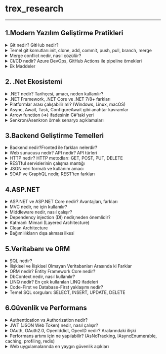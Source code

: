  # trex_research
***


## 1.Modern Yazılım Geliştirme Pratikleri
 
 <details> 
<summary>Git nedir? GitHub nedir?</summary>
  GİT:
   <ul>
      <li>Bir versiyon kontrol sistemidir.</li>
      <li>Projenin son haline ulaşmamızı ve projeyi güncel tutmayı sağlar.</li>
      <li>Yazılım geliştirme uygulamasıdır. </li>
     <li>Burada geliştiriciler etkileşim kurar,iletişime geçer ve iş birliği yaparlar.</li>
     <li>Geliştiriciler projeler üzerinde yeni kodlar yazarak yeni şeyler geliştirirler ve bu projeler üzeerinde ki değişiklikleri görebilirler.</li>
     <li>Yerel bir depoda çalışabileceği gibi çevrimiçi veya çevrimdışı uzak depolarda da çalışabilir.</li>
    <li>Geliştirme ekipleri beraber bir proje üzerinde mevcut olan sürümleri engellemeden bir yeni sürüm daha geliştirerek sürümleri yükseltmede geliştirmede yardımcı olur.</li>
</ul>
GitHub:
       <ul>
<li>Bulut tabanlı bir sistem.</li>
<li>Projelerin saklandığı yani depo edildiği bir sunucudur.</li>
</ul>

</details>


<details>
<summary>Temel git komutları:init, clone, add, commit, push, pull, branch, merge</summary>
Git komutu nedir?
<ul>
<li>Dosya kümesi içinde gerçekleştirilen değişiklikleri izlemeyi kolaylaştırır.</li>
<li>Sürüm kontrol sistemine ait araçlar çalıştırılabilir.Dosyaları listeleyebilir ve veriler üzerinde değişiklikler yapılabilir.</li>
</ul>

Git komutları nelerdir?
<ul>
<li>git init:Yeni bir depo açmak için ve hazırlanacak projelerde start vermek için kullanılır.Lokal dosyalarını buraya kaydedebilmeye olanak tanır.</li>
-ÖRNEK KULLANIM-> git init[depo adı]
  
<li>git clone:Uzak bir sunucuda ki projeyi bilgisayara indirebilir, bilgisayarda veya lokal server alanında ki güvenli bir konuma taşıyabilirsin.</li>
  -ÖRNEK KULLANIM-> git clone[url]
                    git clone[url]-b[depo adı]
                    
<li>git add:Bir projeyi ya da proje içinde ki bir dosyayı depo alanına eklemeni sağlar.</li>
  -ÖRNEK KULLANIM-> git add [dosya adı] (Belirtilen dosyayı depoya ekler.)
                    git add *  (Birden fazla ekleme yapar.)
                    
<li>git commit:Bir dosyayı sürüm geçmişine kalıcı olarak kaydeder.Git add komutu ile eklendiğinde diğer dosyalarıda kaydeder.Bu komutla yapılan değişiklikler local repository de görülür.</li>
  -ÖRNEK KULLANIM-> git commit -a
                    git commit -m “[kayıt mesajını yazın]”
                    
<li>git push:Bilgisayarda ve local sunucuda bulunan commitleri uzak depo alanlarına aktarmada kullanılır.</li>
  -ÖRNEK KULLANIM-> git push [değişken adı] master (Belli işlem demetlerini uzak sunucuya gönderir.)
                    git push [variable name] [branch] (Bu komut belirtilen değişkeni uzak depoya gönderir.)
                    git push –all [değişken adı] (Bu komut tüm işlem demetlerini uzak depoya gönderir.)
                    git push [değişken adı] :[branch name]  (Bu komut, uzak depoda özel olarak belirtilen işlem demetini siler.)
                    
<li>git pull:Uzak sunucuda ki değişiklik veya herhangi bir projeyi yerelleştirmek için kullanılır.</li>
  -ÖRNEK KULLANIM-> git pull[Depo Bağlantı Linti]
  
<li>git branch:Geçerli depolarda ki yerel dalları,sınıfları ve bölümleri listelemek için kullanılır.</li>
  -ÖRNEK KULLANIM-> git branch (Tüm bölümleri veya sınıfları listeler.)
                    git branch [bölüm adı] (Yeni bir sınıf veya bölüm ekler.)
                    git branch-b[bölüm adı] (Belirtilen bölüm veya sınıfı siler.)
                    
<li>git merge:Belirtilen uzantıyı veya dalı başka bir uzantı ile birleştirir.</li>
  -ÖRNEK KULLANIM-> git merge [branch adı]
</ul>
</details>


<details>
<summary>Merge conflict nedir, nasıl çözülür?</summary>
<dl>
  <dt>Merge confit neden oluşur?</dt>
      <dd>Bir dosyanın belli bir kısmı iki kişi tarafından değiştirilmeye çalışır ise uygulama hangisini uygulayacağını bilemez ve bu sorun ortaya çıkar.</dd>
     <dt>Nasıl çözülür?</dt>
     <dd>Çakışmalı hatalı dosyayı açıp <<<<<<<, =======, >>>>>>> işaretlerinden uygulama için mantıklı olanı seçeriz gerekirse birleştirebilirizde.En son olarak değişikliği git add ile sahneleyip git commit ile birleştirme tamamlanır.</dd>
       </dl>
     </details>

       
<details>
<summary>CI/CD nedir? Azure DevOps, GitHub Actions ile pipeline örnekleri</summary>
<dl>
    <dt>CI(Continuous Integration):Sürekli entegrasyon</dt>
     <dd>Tüm kod değişikliklerinin paylaşıldığı kaynak deposu.Her değişikliliği kaydettiğimizde veya birleştirdiğimizde otomatik olarak test etmek ve bir derleme başlatma uygulamasıdır.CI sayesinde hatalar,güvenlik sorunları daha kolay tespit edilip geliştirme sürecini çok daha erken bir aşamada düzeltilebilir.</dd><br>
     <dt>CD(Continuous Delivery):Sürekli teslimat</dt>
      <dd>Altyapı sağlama uygulama yayınlama sürecini geliştirmek için CI ile birlikte çalışan bir yazılım geliştirme uygulamasıdır.</dd>
      <br>Sürekli entegrasyon ve sürekli teslimatın birleşimidir.Yeni düzenlenmiş bir kodu committen üretime geçirmek için ihtiyaç duyulan manuel insan müdehalesinin çoğunu veya tamamını otomatikleştirir.CI veya CD den yana aynı zamanda altyapıyıda sağlamayı kapsar.Geliştirme ekipleri kodda değişiklik yapabilir ve  bunlar daha sonra otomatik olarak test edilip dağıtım için gönderilirler.<br>
      <dt>GitHub Actions ile Pipeline örnekleri:</dt>
      <dd>GitHub Actions GitHub üzerinden yapılan projeleri barındıran CI/CD iş akışları kurmaya yarayan bir sistem</dd>
      <dt>Azure DevOps ile Piepline örnekleri:</dt>
      <dd>Microsoft bulut tabanlı YMAL veya görsel olarak oluşturulabilen güçlü bir CI/CD aracıdır.</dd>     

</dl>
  </details>

  <details>
<summary>Ek Maddeler</summary>
<ul>
<li>İhtiyaç Analizi ve Planlama:</li>
Bir yazılım projesinin başlangıcında müşterinin ihtiyaçları ve projenin hedefleri detaylı bir şekilde analiz edilir.
<li>Tasarım:</li>
Tasarım aşamasında projenin mimarisi oluşturacak genel yapı tasarlanır.
<li>Geliştirme:</li>
Gerçek kod yazma aşamasıdır.
<li>Test Etme:</li>
Yazılımın istikrarlı ve hatalardan arındırılmış olması gerekmektedir.
<li>Dağıtım ve Yayınlama:</li>
Test aşamasından başarıyla geçtikten sonra, müşteriye sunulmak üzere son kez hazırlanır.
<li>Bakım ve Güncelleme:</li>
Kullanıcıların geri bildirimine göre yazılımın performansı takip edilip tekrar ele alınır.

</ul>
</details>


## 2.  .Net Ekosistemi
  <details>
  <summary>.NET nedir? Tarihçesi, amacı, neden kullanılır?</summary>
  <dl>
<dt>.NET nedir?</dt>
<dd>Herhangi bir işletim sisteminde yerek olarak çalışabilen masaüstü, web ve mobil uygulamalar oluşturmaya yönelik açık kaynaklı bir platformdur. .Net Core Microsoft tarafından sağlanan bir platformdur.90'lar sonlarında büyük bir değişim geçirmiştir.Bu projenin büyük bir değişim geçirmesini sağlayan ve tercih edilebilir kılan; C#, C++ dahil olmak üzere herhangi bir dilde uygulama yazma imknaı vermesidir.</dd>

<dt>.NET tarihçesi</dt>
<ul>
1.Dönem:.NET Framework
<li>2002->Microsoft, sadece Windows  üzerinde çalışan .NET Frameworkü 1.0 ı duyurdu. </li><br>
<li>2003->.NET Framework 1.1 çıktı ve ASP.NET Web performansı geliştirildi.</li><br>
<li>2005->.NET Framework 2.0 yayınlandı ASP.NET 2.0, Generics ve Windows form özellikleri geldi.</li><br>
<li>2006->.NET Framework yayınlandı.WPF(masaüstü için), WPCF(iletişim), WF(iş akışı)CardSpace eklendi. </li><br>
<li>2007-2008->.Net FRamework 3.5 çıktı.LINQ ve Entity Framework hayatımıza girdi.</li><br>
<li>2010->.NET Framework 4.0 yayınlandı. Prarlel Programming(çok çekşrdekli işlem desteği) ve yeni CLR yayınlandı.</li><br>
<li>2012->.NET Framework4.5 çıktı. </li><br>
<li>2013-2014->.NET Framework hala güçlüydü ama linux ve macOS destekleri yoktu ve kapalı kaynak kodu olduğundan çok büyük bir eksiydi ve bu dönemde açık kaynak kodlu program ihtiyacı son derece arttı.</li><br>

2.Dönem:.Net Core
<li>2014->Microsoft .NET Core'u duyurdu.</li>
<li>2016->.NET Core 1.0 yayınlandı ve ilk sürüm Entity Framework Core, ASP.NET de yayınlandı.</li><br>
<li>2017->.NET Core 2.0 çıktı.API sayısı genişledi, NET Framework ile uyumları arttı.</li><br>
<li>2018->.NET Core 2.1(LTS)duyuruldu performans ve stabilitesi ön plana çıktı.</li><br>
<li>2019->.NET Core 3.0 ve hemen ardından 3.1(LTS) yayınlandı.WPF ve Windows performans desteği eklendi,Blazor(C+ WebAssembly)tanıtıldı.</li><br>
<li>2020->Microsoft "Core" adını bıraktı NET 5 adını aldı. NET Framework, NET Core, Xamarin birleşerek tek  bir NERT platformu oldular. </li><br>

3.Dönem:Modern.NET7/8+:
<li>2021->.NET 6(LTS)en çok kullanılan sürümlerden biri oldu.</li><br>
<li>2022->.NET 7 performans ve bulut odaklı.</li><br>
<li>2023->.NET 8(LTS)MAUI ile mobil ve masaüstü birleşti yapay zeka entegrasyonu başladı.</li><br>
<li>2024->.NET 9 en güncel sürüm ve özellikle bulut tabanlı, modern uygulama odaklı.</li><br>

<dt>Amacı</dt>
<dd>NET Framework'ün yalnızca Windowsa bağlı olması ve kapalı kaynak kodlu yapsından dolayı geliştiricileri kısıtlamasından dolayı ortaya çıkan bir platformdur.O dönemlerde linux macOS gibi platformlara olan ihtiyaç artmıştı.Kısacası .NET Core'un amacı geliştiricilere daha özgür, geniş ve kendilerini yenileyebilecekleri bir alan bir platform sunmaktı.Window,Linux,macOS üzerinde çalışılması ile çapraz platform desteği öne çıktı</dd>

<dt>Neden kullanılır</dt>
<dd>Platform bağımsızlığı,açık kaynak ve topluluk desteği,yüksek performs, modüler yapı,modern uygulama geliştirme,uzun dönem destek(LTS)sürümleri
 sağladığından kullanılmasını en çok ön plana çıkaran ögeler de bunlardır.</dd>
</ul>
</details>
  
   <details>
<summary>.NET Framework, .NET Core ve .NET 7/8+ farkları</summary>
    
<table border="1">
    <body>
        <tr>
            <td>Özellik</td>
            <td>.NET Framework</td>
            <td>.NET Core</td>
            <td>.Net 7/8+</td>
    </td>
        </tr>
     
  <tr>
            <td>Çıkış Yılı</td>
            <td>2002</td>
            <td>2016</td>
            <td>2020</td>
        </tr>
         <tr>
            <td>Platform Desteği</td>
            <td>Windows</td>
            <td>Windows Linux macOS </td>
            <td>Windows Linux macOS</td>
        </tr>
         <tr>
            <td>Kaynak Kodu</td>
            <td>Kapalı</td>
            <td>Açık</td>
            <td>Açık</td>
        </tr>
         <tr>
            <td>Geliştirme Durumu</td>
            <td>Sadece bakım</td>
            <td>NET+5 ile birleşti</td>
            <td>Aktif</td>
        </tr>
         <tr>
            <td>Performans</td>
            <td>Düşük</td>
            <td>Orta</td>
            <td>En Yüksek</td>
        </tr>
         <tr>
            <td>Modern Teknoloji</td>
            <td>Yok</td>
            <td>Kısmen</td>
            <td>MAUI Blazor ML.NET Cloud-native</td>
        </tr>
         <tr>
            <td>Güncelleme</td>
            <td>Yok</td>
            <td>Yok</td>
            <td>Var</td>
        </tr>
         <tr>
            <td>Kullanım Alanları</td>
            <td>Eski Windows uygulamaları </td>
            <td>Çoklu platform uygulamaları web,API,Mikroservis</td>
            <td>Modern çoklu platform uygulamaları Bulut,web API ve dahası</td>
        </tr>
         <tr>
            <td>Desteklediği Araçlar</td>
            <td>Visual Studio</td>
            <td>Visual Studio VS Code ClI</td>
            <td>Visual Studio VS Code CLI </td>
        </tr>
        </body>
        </table>
             </details>

<details>
<summary>Platformlar arası çalışabilir mi? (Windows, Linux, macOS)</summary>
 <dl>
<dd>.NET Core ve NET7/8+ sürümleri hepsinin üzerinde sorunsuz çalışabilir.Uygulamalrın farklı iletişim sistemlerinde aynı şekilde derlenip çalışabilmesini sağlar.Tek bir kod tabanı üstünde konsol,web,masaüstü uygulamalrı ve bulut tabanlı mikroservisleri farklı platformlarda kullanabilirler.</dd>
</dl>
 </details>

<details>
<summary>Async, Await, Task, ConfigureAwait gibi anahtar kavramlar</summary>
 <dl>
<dd><li>Async:Senkron olan yani çağırıldığı şekilde ve birbirlerini beklemeyen fonksiyonları, asenkron hale çevirmemize yarar.</li></dd>
<dd><li>Await:Asenkron bir işlemi beklemek için kullanılır </li></dd>
<dd><li>Task:Bir programın işletim sistemi tarafından çalıştırılırken aldığı isim ya da görev.</li> </dd>
<dd><li>ConfigureAwait:Devam görevini yürütmek için main thread'in kullanıp kullanılmayacağını ayarlar.</li></dd>
 </dl>
 </details>

<details>
<summary>Arrow function (=>) ifadesinin C#’taki yeri</summary>
<li>Tek satırda fonksiyon tanımlama: static int Multiply(int x, int y) => x * y;</li>
<li>Lambda ifadesi: Func<int, int> square = n => n * n;</li>
 </details>

<details>
<summary>Senkron/Asenkron örnek senaryo açıklamaları</summary>
 <dl>
<dt>Senkron</dt>
 <dd>Kuralcı bir yapı ve tek yönlü bir zihin disiplinli bir şekilde sırayla kontrol eder.</dd>
 <dt>Asenkron</dt>
 <dd>Uyarlanabilir, esnek ve çok işe sahip.Bir yapılacaktan başka bir yapılacağa geçer ve en son hepsini derler.Zahmetsiz, hızlı yüklenen bir akış kurar.</dd>
 </dl>
 </details>


 ## 3.Backend Geliştirme Temelleri
 <details>
 <summary>Backend nedir?Fronted ile farkları nelerdir?</summary>
  <dl>
<dt>Backend</dt>
<dd>Bir web sitesi ya da bir mobil uygulamanın arka planında çalışan, kullanıcıya görünmeyen kısımdır.Kullanıcıdan gelen talepleri alır, veritabanı veya sınıcı tarafındandaki işlemleri yapar ve sonucu fronted'e iletir.Kısacası backend sisteminin "motorudru" benzetmesi yapabiliriz.</dd>

<dt>Frontend</dt>
<dd>Web sitesi ya da bir mobil uygulamanın kullanıcının gördüğü ve etkilişimde bulunduğu kısımdır.Tasarım ve arayüzde burada bulunur.HTML, CSS ve JS frontedi oluşturan temek teknolojilerdir. </dd>   
<dt>Aralarında ki farklar nelerdir?</dt>
<dd>Biri arkaplanda çalışan ve kullanıcının görmediği,veritabanı ve sunucu tarafı işlemleri yöneten backend, frontedn ise kullanıcının etkileşimde bulunduğu, kullanıcıya görünen kısımdır.</dd>
  </dl>
 </details>

 <details>
<summary>Web sunucusu nedir? API nedir? API türleri</summary>
<dl>
<dt>Web server nedir?</dt>
 <dd>Genellikle donanım ve yazılımın birlikte çalışmasını ifade eder.Web sunucusu donanımı internete bağlıdır,web ile bağlı diğer cihazlar ile veri alışverişşi yapmasını sağlar.</dd>
 <dt>API:</dt>
 <dd>Bir uygulamanın verilere, sunucu yazılımına veya diğer programlara ulaşabilmek için kullandığı bağlantı arayüzüdür.Bir çok veri web üzerine veya akıllı telefonlar ile API'ler sayesinde kolayca alınabiliyor.Bu da iletşimi hızlandırıyor.</dd>
 
 <dt>API Türleri:</dt>
 <ol>
  
 <li>Kullanım Alanına Göre:</li>

 Web API:İnternet üzerinde HTTP/HTTPS ile çalışan API'ler.<br>
 Library API:Programlama kütüphanelerinin sunduğu API'ler.(örn:Python)<br>
 Operating System API:İletişim sisteminin sunduğu arayüzler.<br>
 Hardware API:Donanım ile yazılım arasındaki işetişimi sağlar.<br>
 
<li>Mimariye Göre:</li>

Rest API:HTTP protokolü ile çalışır.JSON veya XML formatında veri döner.<br>
SOAP API:Daha eski XML tabanlı, katı kurallara sahip.<br>
GraphQL API:Tek bir sorguyla sadecd ihtiyaç duyulan veriyi alma imkanı verir.<br>
gRPC API:Google'ın geliştirdiği, hızlı ve verimli iletişim için kullanılan bir sistemdir.<br>

  <li>Erişim Türüne Göre:</li>
  
  Public(açık)API:Herkesin erişimine açıktır.<br>
  Private(özel)API:Sadece kurum içi yazılımda kullanılır.<br>
  Partner API:Sadece belirli iş ortaklarında açılır.
 
 </ol>
</dl>
 </details>

<details>
<summary>HTTP nedir? HTTP metodları: GET, POST, PUT, DELETE</summary>
<dl>
 <dt>HTTP Nedir?</dt>
 <dd>Bu protokol, bir web tarayıcısı ile bir web sunucusu arasında ki iletişimi sağlar.İstemci(server) ve sunucu(server) arsında ki veri transferini yönetir.Tarayıcının web sitelerini görüntülemesini, dosyaları indirmesini sağlar.</dd>
</dl>

 <dt>HTTP Metotları:</dt>
<ul>
 <li>Get:Belirtilen URL'de ki veriyi almak için kullanılır</li>
 <strong>Örnek:Bir e-ticaret listesinde ürün listesini görmek.</strong><br>
  <br>
 <li>Post:Belşirtilen URL'ye yeni bir kaynak eklemek için kullanılır.Bu metot ile form gönderimi sonocunda veriyi sunucuya ekleyebiliriz.</li>
 <strong>Örnek:Bir siteye kayıt olurken "kaydol" dediğinde.</strong><br>
  <br>
 <li>Put:Belirtilen URL'de var olan bir veriyi güncellemek için kullanılır.Bu metot ile sunucuda var olan bir dosyayı güncelleyebiliriz.</li>
  <strong>Örnek:Profil bilgilerinde "Adını ve Soyadını değiştir" dediğinde.<br></strong>
   <br>
 <li>Delete:Belirtilen URL'de ki dosyayı veya veriyi silmek için kullanılır.</li>
  <strong>Örnek:Sosyal medyada kendi gönderini silmek.</strong><br>
 <br>
</ul>
</details>

<details>
<summary>RESTful servislerinin çalışma mantığı</summary>
<dd>Her şey bir kaynak olarak düşünülür.Kaynaklara URL'ler üzerinden ulaşılır, HTTP metodları ile işlem yapılır, JSON ile veri taşınır ve her istek bağımsızdır.</dd>

<br>
<ol>
 <li>Kaynak(resource)mantığına dayanır;</li>
<ul>
 <li>Rest'te her şey bir kaynak(resource) larak düşünülür.</li>
 <li>Kullanıcılar->Users</li>
 <li>Ürünler->Poducts</li>
 <li>Siparişler->Orders</li>
 <li>Kaynağa erişim için Url(edpoint)kullanılır.</li>
</ul>
<br>

<br>
<li>HTTP metodları ile işlem yapılır;</li>
<ul>
<li>Get->Kaynağı getirir.</li>
<li>Post->Yeni kaynak oluşturulur</li>
<li>Put->Var olan kaynağı günceller</li>
<li>Deleted->Kaynağı siler</li>
</ul>
<br>

<br>
<li>İşletimci(client)-Sunuc(server)bağlantısı;</li>
<ul>
<li>İstemci(web, mobil uygulaması) sadece isteği gönderir</li>
<li>Sunucu(backend) isteği işler ve cevabı gönderir</li>
<li>İkisi birbirinden bağımsız, yani bir android uygulaması ve web sitesi bir Rest servisine bağlanabilir </li>
</ul>
<br>

<br>
<li>Stateless(durumsuz)çalışır;</li>
<ul>
<li>Her istek(request)bağımsızdır</li>
<li>sunucu önceki isteklerini hatırlamaz</li>
<li>Gerekli bilgiler(örnek:kimlik doğrulama tokeni)her istekte tekrar gönderilir</li>
</ul>
<br>

<br>
<li>Veri genelde JSON formatında çalışır;</li>
<ul>
<li>Cevaplar anlaşılır bir formatta döner</li>
</ul>
<br>

<br>
<li>HTTP states kodları kullanılır;</li>
 <ul>
  <li>200->Başarılı</li>
  <li>201->Kaynak oluşturur</li>
  <li>400->Hatalı istek</li>
  <li>401->Yetkisiz</li>
  <li>404->Bulunamadı</li>
  <li>500->Sunucu hatası</li>
  <br>
 </ul>
</ol>
</details>

<details>
<summary>JSON veri formatı ve kullanım amacı</summary>

<dd>Heminsan tarafından okunabilir hem de makine tarafından işlenebilir bir şekilde depolamak ve değiştirmek için kullanılan metin tabanlı bir formattır.Metin tabanlı ve sade yapısı sayesinde verilerin anlaşılmasını kolaylaştırır,ayrıca çoğu programlama dili tarafından desteklendiği için farklı sistemler arasında uyumlu bir veri değişimini mümkün kılar</dd>

<dt>Kullanım amacı:</dt>
<dd>Veri değişimi, kolay okunabilir ve yazılabilir veri, programlama dilleri arasında uyumluluk,API ve weeb servislerinde stanart,veri yapılarının baait temsilini sağlar.</dd>
</details>

<details>
<summary>SOAP ve GraphQL nedir, REST’ten farkları</summary>

<dl>
<dt>SOAP</dt>
<dd>Bilgisayar ağlarında web hizmetlerinin uygulanmasında yapılandırılmış bilgi alışverişi için kullanılan bir protokoldür.</dd>

<dt>GraphQL</dt>
<dd>API'ler için bir sorgu dili ve mevcut verilerle bu sorguları yanıtlamak için bir çalışma ortamıdır.</dd>
</dl>

<h3>SOAP vs GraphQL vs REST Temel Karşılaştırması</h3>

<table border="1">
    <body>
        <tr>
            <td>Özellik</td>
            <td>SOAP</td>
            <td>REST</td>
            <td>GraphQL</td>
    </td>
        </tr>
     
  <tr>
            <td>Türü</td>
            <td>Protokol</td>
            <td>Mimari tarz</td>
            <td>Sorgu dili</td>
        </tr>
        <tr>
            <td>Veri Formatı</td>
            <td>XML</td>
            <td>JSON(en çok kullanılan),XML</td>
            <td>JSON</td>
        </tr>
        <tr>
            <td>Endpoint</td>
            <td>Çok Sayıda</td>
            <td>Birden fazla</td>
            <td>Tek bir tane</td>
        </tr>
        <tr>
           <td>Esneklik</td>
           <td>Düşük</td>
           <td>Orta</td>
           <td>Yüksek</td>
       </tr>
        <tr>
           <td>Performans</td>
           <td>Ağır</td>
           <td>Hafif ve hızlı</td>
           <td>Daha esnek ama backend için yorucu</td>
       </tr>
        <tr>
           <td>Kullanım Alanı</td>
           <td>Bankacılık,kurumsal</td>
           <td>Web servisleri,mobil API</td>
           <td>Modern web ve mobil uygulamalar</td>
        </table>
        </body>
       </tr>
</details>

## 4.ASP.NET

<details>
<summary>ASP.NET ve ASP.NET Core nedir? Avantajları, farkları</summary>
<dl>
 <dt>ASP.NET</dt>
 <dd>.NET çerçevesi üzerinde web uygulamaları oluşturmak için açık kaynak bir web çerçevesidir.Yine microsoft tarafından geliştirilmiş ve geliştiricilerin dinamik web uygulamaları, hizmetleri ve siteleri oluşturmasına olanak sağlamak amacı ile yayınlanmıştır.</dd>
<dt>ASP.NET Core</dt>
<dd>Microsoft tarafından geliştirilen açık kaynak kodlu bir yazılım geliştirme platformu. ASP.NET Core, tüm ASP.NET altyapısının yeniden tasarlanarak MVC ve Web API altyapıları ile birleştirilmesini sağlamıştır.</dd>
<dt>ASP.NET ve ASP.NET Core farkları</dt>
<dd>ASP.NET güçlü veri tabanlı entegrasyonu sağlar ve oturum yönetimi, kimlik doğrulama ve güvenlik gibi önemli konuları ele alırken ASP.NET Core daha genel amaçlı uygulamalrın geliştirilmesi için kullanılır.</dd>
<dt>Avantajları</dt>
 <dd>ASP.NET ,Core'a göre daha eski.Açık kaynak kodlu, platform bağımsız, modern yazılım mimarilerine uygun olan ASP.NET Core, ASP.NET ise sadece windows üzerinde çalışan stabil ve kurumsal projelerde kullanılmış bir framework.</dd>
</dl>
</details>

<details>
<summary>MVC nedir, ne için kullanılır?</summary>
 <dl>
<dt>MVC Nedir?</dt>
<dd>Model View Controller'in kısaltılmışıdır.Model,veritabanında verilerin çekilmesine yardımcı olur.View, görünüm katmanıdır.HTML, CSS, JS gibi
 kodların tutulduğu bölümdür.Controller,model ve view arasında kalan katmandır.Kısacası uygulama mantığını,veriyi ve kullanıcı arayüzünü birbirinden ayırarak geliştirmeyi kolaylaştıranbir mimari desenidir.Düzenli kod yazmak,bakımı kolaylaştırmak, tekrar kullanılabilirlik sağlamak ve test edilebilirliği artırmak için kullanılır.</dd>
  </dl>
</details>

<details>
<summary>Middleware nedir, nasıl çalışır?</summary>
<dl>
<dt>Nedir?</dt>
<dd>Web uygulamalrında istek(request) ve yanıt(respone) arasına giren küçük yazılım bileşenidir. İsteği işler, gerekirse sonraki middlaware'e gönderir veya direkt yanıt döner.</dd>
<dt>Nasıl Çalışır</dt>
<dd>Kullanıcıdan gelen istek ilk middleware gelir.Middleware isteği işler sonra middleware aktarır ya da direkt yanıt döner.Son middleware yanıtı üretir,yanıtı testten geçirerek kullanıcıya ulaşır. </dd>
</dl>
</details>

<details>
<summary>Dependency injection (DI) nedir,neden önemlidir?</summary>
<dl>
 <dt>Nedir</dt>
 <dd>Bir sınıfın,nesnenin, bağımlılıklardan kurtulmasını amaçlayan ve o nesneyi olabildiğince bağımsızlaştıran bir programlama tekniğidir.</dd>
 <dt>Nedenn Önemlidir</dt>
 <dd>Kodun daha esnek,test edilebilir,yeniden kullanılabilir ve sürdürülebilir olmasını sağlar.</dd>
</dl>
</details>

<details>
<summary>Katmanlı Mimari (Layered Architecture)</summary>
<h3>Presentation, Business, Data Access katmanları</h3>
<dl>
<dt>Presentation:</dt>
 <dd>Kullanıcı ile etkileşimde bulunulan katmandır.Kullanıcı arayüzü oluşturan,web siteleri,masaüstü uygulamalrı, mobil uygulamalar gibi kullanıcı arayüzleri sağlayan kodlar içerir.</dd>
</dl>

<dl>
<dt>Business:</dt>
<dd>Uygulamanın iş kurallarını barındıran katmandır.Kullanıcıdan gelen isteklerin nasıl işleneceğini, hangi validasyonlardan geçeceğini ve hangi işlemlerin yapılacağını tanımlar.Veri erişim, sunum arsında köprü görevi görür.</dd>
1.İş Kurallarını Uygulamak;<br>
2.Validasyon (doğrulama) yapmak;<br>
3.Servisler Arası Kordinasyon;<br>
4.Transaction Yönetimi<br>
</dl>

<dl>
<dt>Data Accsess:</dt>
<dd>Verilerin okunması,silinmesi, yazılması,güncellenmesi işlemlerini kapsar.</dd>
</dl>

![1_vNZs7q1OgPc2yDaiGJpCwg](https://github.com/user-attachments/assets/d30ecea0-7828-46b9-a568-52593dbe5ffe)
<dl>
<dt>Service & Repository Patten</dt>
<dd>Sorumlıulukları ayırmak ve kodun daha okunabilir, test edilebilir, sürdürülebilir olmasını sağlamaktadır.</dd>
</dl>
</details>

<details>
 <summary>Clean Architecture</summary>
 <dl>
  <dt>Domain:Bilgi,etki,faaliyet alanını ifade eder.Bir iş alanında veya projede geçerli olan konu ve kaosam alanıdır.</dt>
  <dt>Aplication:Domain katmanlarını kullanarak uygulama hizmetini ve işlemini sağlar.Domain nesnelerini kullanarak işlemleri yönetir ve uygulama hizmetlerini expose(dışa aktarma)ederiz.</dt>
  <dt>Infrastructure:Türkçe karşılığı"altyapı" olan infrastructure, uygulamanın teknik detaylarını barındıran katmandır.Domain veya aplication katmanlarında yer alan iş kurallarının çalışabilmesi için gerekli araçları ve teknolojileri sağlar.</dt>
<img width="500" height="250" alt="download" src="https://github.com/user-attachments/assets/594c0746-6ee9-429a-a8f7-16f9b9461331" />
 </dl>
</details>


<details>
 <summary>Bağımlılıkların dışa akması ilkesi</summary>
 <br>
 Bağımlılıkların dışa akma ilkesi, yüksek seviye modüllerin düşük seviye modüllere doğrudan bağlı olmaması gerektiğini, ikisinin de soyutlamalara (interface/abstract) bağımlı olması gerektiğini söyler. Bu sayede kod esnek, test edilebilir ve değişime dayanıklı olur.
</details>


## 5.Veritabanı ve ORM

<details>
 <summary>SQL nedir?</summary>
 Veri yönetimi amacı ile kullanılan bir dildir.Yazılan komutlar aracılığı ile veritabanına yeni veriler eklenebilir, veriler değiştirilebilir, kayıtlı veriler silinebilir ve verilerden özel  listeler oluşturulabilir.
</details>


<details>
<summary>İlişkisel ve İlişkisel Olmayan Veritabanları Arasında ki Farklar</summary>
İlişkisel veritabanları yapılandırılmış ve ilşki veriler için ideal iken, ilişkisel olmayan veri tabanları esnek, ölçeklendirilebilir ve büyük veri ugulamalrı için uuygundur.
</details>


<details>
 <summary>ORM nedir? Entity Framework Core nedir?</summary>
 <dl>
  <dt>ORM:</dt>
  <dd>İlişkisel veritabanı ile uygulamamız arasında bir köprü görevi gören ilişkileri ve nesneleri yönetmek için kullanılan bir tekniktir.</dd>
  <dt>Entity Framework Core nedir?</dt>
  <dd>Microsoftun .Net için geliştirdiği modern ORM kütüphanesidir.Geliştiricilerin SQL yazmadan veritabanı tablolarını C# sınıfları ile yönetmesini sağlar</dd>
 </dl>
</details>

<details>
 <summary>DbContext nedir, nasıl kullanılır?</summary>
 <dl>
  <dt>DbContect</dt>
  <dd>EF Core ve uygulama arasında ki ana köprüdür.Uygulamanın veritabanı ile etkileşimini yöneten merkezi bileşendir.</dd>
 <dt>Nasıl Kullanılır</dt>
  <dd>Tabloları(DbSet) aracılığı ile C# sınıfları olarak temsil eder.Bu sayede CRUD işlemleri(ekleme,silme,okuma,güncelleme) kolayca yapılır.Veritabanı bağlantısı yönetilir ve migration işlemleri ile şema güncellemleri kontrol edilir. </dd>
 </dl>
</details>

<details>
 <summary>LINQ nedir? En çok kullanılan LINQ ifadeleri</summary>
 <dl>
  <dt>LINQ Nedir</dt>
  <dd>C# ve .Net veri kaynaklarını nesne tabanlı ve tip güvenli bir şekilde sorgulamayı sağlayan bir dil bütünleşik sorgu teknolojisidir.</dd>
 <dt>En Çok Kullanılan LINQ İfadeleri</dt>
  <dd>Where-Select-OrderBy-First-Single-Count-Any-All-GroupBy-Join-Distinct-Take</dd>
 </dl>

<br><h3>1.Tüm Kayıtları Getirme</h3>
<h5>LINQ</h5>
<pre>
 var products = context.Products.ToList();
</pre>
<h5>SQL</h5>
<pre>
 SELECT * FROM Products;
</pre>

<br><h3>2.Koşullu Filtreleme(Where)</h3>
<h5>LINQ</h5>
<pre>
 var expensiveProducts = context.Products
                               .Where(p => p.Price > 10000)
                               .ToList();
</pre>
<h5>SQL</h5>
<pre>
 SELECT * FROM Products
WHERE Price > 10000;
</pre>

 <br><h3>3.Sıralama(OrderBy)</h3>
<h5>LINQ</h5>
<pre>
var sortedProducts = context.Products
                            .OrderBy(p => p.Price)
                            .ToList();
</pre>
<h5>SQL</h5>
<pre>
SELECT * FROM Products
ORDER BY Price ASC;
</pre>

 <br><h3>4. Seçim / Projeksiyon (SELECT belirli sütunlar)</h3>
<h5>LINQ</h5>
<pre>
var productNames = context.Products
                          .Select(p => p.Name)
                          .ToList();
</pre>
<h5>SQL</h5>
<pre>
SELECT Name FROM Products;
</pre>

<br><h3>5. İlk kaydı alma (TOP / LIMIT)</h3>
<h5>LINQ</h5>
<pre>
var firstProduct = context.Products.FirstOrDefault();
</pre>
<h5>SQL</h5>
<pre>
SELECT TOP 1 * FROM Products;
</pre>
</details>

 <details>
  <summary>Code-First ve Database-First yaklaşımı nedir?</summary>
  <dl>
   <dt>Code First</dt>
   <dd>Var olan bir veri tabanı temel alınarak otomatik olarak kod tarafından entity(varlık)modelleri oluşturulur.</dd>
   <dt>Database First</dt>
   <dd>Mevcut bir veritabanı üzerinden tersine mühendislik yaparak EF  ile model sınıflarını otomatik oluşturmamıza olanak tanır.</dd>
  </dl>

  <h3>Code First ve Database-First karşılaştırması</h3>
  <table border="1">
    <body>
        <tr>
            <td>Özellik</td>
            <td>Code-First</td>
            <td>Database-First</td>
    </td>
        </tr>
        <tr>
            <td>Başlangıç Noktası</td>
            <td>Önce C# sınıfları (entity) yazılır, veritabanı sonra oluşturulur.</td>
            <td>Mevcut veritabanı kullanılır, sınıflar otomatik üretilir</td>
    </td>
        </tr>
        <tr>
            <td>Geliştirme Yönü</td>
            <td>Kod merkezli, geliştirici veritabanı şemasını migration ile yönetir.</td>
            <td>Veritabanı merkezli, kod veritabanından türetilir.</td>
    </td>
        </tr>
        <tr>
            <td>Migration Desteği</td>
            <td>Evet, değişiklikler kolayca uygulanır.</td>
            <td>Sınırlı, veritabanı değişiklikleri genellikle manuel yapılır.</td>
    </td>
        </tr>
        <tr>
            <td>Kontrol</td>
            <td>Geliştiriciye tam kontrol sağlar.</td>
            <td>Var olan veritabanı ile hızlı entegrasyon sağlar.</td>
    </td>
        </tr>
        <tr>
            <td>Kullanım Alanı</td>
            <td>Yeni projeler ve hızlı prototipleme için uygundur.</td>
            <td>Mevcut veritabanları veya büyük projelerde tercih edilir.</td>
    </td>
        </tr>
  <tr>
            <td>Örnek Araç/Komut</td>
            <td>Add-Migration, Update-Database</td>
            <td>Scaffold-DbContext</td>
    </td>
        </tr>
    </table>
    </details>
 </body>

<details>
<summary>Temel SQL sorguları: SELECT, INSERT, UPDATE, DELETE</summary>
 Veritabanı ile etkileşim kurmak için kullanılan komutlardır.
 <dl>
  <dt>Select:</dt>
  <dd>Veritabanından veri okur.</dd>
  <dt>Örnek:</dt>
  <pre>
  SELECT * FROM Products;
SELECT Name, Price FROM Products WHERE Price > 10000;
  </pre>
  </dl>

<dl>
<dt>Updtae:</dt>
<dd>Mevcut kayıtları günceller.</dd>
 <dt>Örnek:</dt>
 <pre>
 UPDATE Products
SET Price = 13000
WHERE Name = 'Laptop';
 </pre>
 </dl>

<dl>
<dt>Insert:</dt>
<dd>Yeni kayıt ekler</dd>
<dt>Örnek:</dt>
 <pre>
 INSERT INTO Products (Name, Price)
VALUES ('Laptop', 12000);>
 </pre>
 </dl>

<dl>
<dt>Delete:</dt>
<dd>Kayıtlı verileri siler.</dd>
 <dt>Örnek:</dt>
 <pre>
DELETE FROM Products
WHERE Name = 'Laptop';
 </pre>
</dl>
</details>

## 6.Güvenlik ve Performans

<details>
 <summary>Authentication vs Authorization nedir?</summary>
 <dl>
  <dt>Authentication(AuthN):</dt>
  <dd>Kimlik doğrulama,doğruluğunu kanıtlama anlamına gelmektedir.Gelişmiş web teknolojili sistemler genelde bir uygulama yada verilere erişimi güvence altına almak için kullanır.Sizin beraber girmiş olduğunuz parola ve kullanıcı adını veritabanında kayıtlı olan bilgilerle karşılaştırır.Sistem eşleşme sağlanır ise erişim izni verir.Sistem yalnızca sizin doğru parola ve kullanıcı adını gireceğinizi varsayar ve bunlar eşleşince erişim açılır.</dd>
  <dt>Authorization(AuthZ):</dt>
  <dd>Kimlik doğrulama işlemi sonrasında,belirli kaynaklara veya hizmetlere erişimini kontrol etme süreci yani AuthZ kullanıcının nereye erişebileceğini ve hangi kaynakları görüntüleyebileceğine karar verir.Belirli roller, gruplar veya izin seviyeleri ile ilişkilendirilmiş politikalar ve kurallar kullanır.</dd>
 </dl>
</details>

<details>
 <summary>JWT (JSON Web Token) nedir, nasıl çalışır?</summary>
 <dl>
  <dt>JWT(JSON Web Token):</dt>
  <dd>EFC7519 endüstri standartıdır.Kullanıcının doğrulanması, web servis güvenliği, bilgi güvenliği gibi birçok konuda kullanılabilir.</dd>
  <dt>Nasıl Çalışır:</dt>
  <dd>Kullanıcı giriş yapar, sunucu kimliği doğrular ve başarılı olur ise bir JWT üretir(örn:email, id, role)JWT istemciye gönderilir.Kullanıcı her istek yaptığında JWT'yi AuthZ:Bearer<token> başlığı ile gönderir.Sunucu gelen JWT'nin imzasını doğrular, süresinin dolup dolmadığını kontrol eder, içindeki bilgileri okuyup yetki verir.Eğer geçerli ise istek işlenir, değil ise 401 Unauthorized döner.</dd>
 </dl>
</details>

<details>
 <summary>OAuth, OAuth2.0, OpenIddict, OpenID nedir? Aralarındaki ilişki </summary>
 <dl>
  <dt>OAuth:</dt>
  <dd>Bir uygulamanın başka bir uygulamaya erişim izni vermeyi sağlayan protokol</dd>
 </dl>
 <dl>
  <dt>OAuth 2.0:</dt>
  <dd>Protokolün güncel ve en çok kullanılan versiyonudur.</dd>
 </dl>
 <dl>
  <dt>OpenIddict:</dt>
  <dd>ASP.Net üzerinde çalışan ve OAuth 2.0 ile OpenID Connect protokollerini destekleyen açık kaynaklı bir kimlik ve yetkilendirme sunucusudur.Uygulamlara AuthN ve AuthZ mekanizmaları eklemeyi kolaylaştırır.</dd>
 </dl>
 <dl>
  <dt>OpenID:</dt>
  <dd>Bir kullanıcının tek bir kimlik sağlayıcısı üzerinden farklı web sitelerine veya uygulamalara güvenli giriş yapmasını sağlayan kimlik doğrulama protokolüdür.</dd>
 </dl>
 <dl>
  <dt>Aralarında ki ilişki:</dt>
  <dd>İlk olarak Oauth kullanıcı şifresini paylaşmadan üçüncü taraf uygulamalra erişim izni vermek için geliştirilen yetkilendirme protokolüdür.Daha sonra çıkan OAuth 2.0 daha güvenli, esnek ve yaygın kullanılan sürümüdür.Kullanıcının kim olduğunu doğrulamak için OpenID devreye girer ve kullanıcının nelere erişebileceğini kontrol eder.OpenIddict ise ASP.Net Core üzerinden kendi kimlik ve yetkilendirme sunucunu kurmanı sağlayan pratik bir araçtır.
  </dd>
 </dl>
</details>

<details>
 <summary>Performans artımı için ne yapılabilir? (AsNoTracking, IAsyncEnumerable, caching, profiling, redis)</summary>
 <dl>
  <dt>AsNoTracking:</dt>
  <dd>Entity Framework Core'da sorgulanan verilerin değişiklik takibi(change tracking) yapılmadan getirilmesini sağlar.</dd>
  <dd>Ne zaman kullanılır:Veriyi sadece okumak istiyor isen ve güncelleme yapmayacaksan.</dd>
 </dl>
 
 <dl>
  <dt>IAsyncEnumarable(EF Core/LINQ):</dt>
  <dd>Veriyi streoming şeklinde async olarak getirir.</dd>
  <dd>Ne zaman kullanılır:Çok büyük tablolardan veri çekerken veya UI'ye parça parça veri gösterirken.</dd>
 </dl>
 
 <dl>
  <dt>Cachin:</dt>
  <dd>Sık sık kullanılan veriyi RAM'de saklar ve her sorguda veritabanına gitmek yerine önbellekten okur.</dd>
  <dd>Ne zaman kullanılır:Sık değişmeyen verilerde.</dd>
 </dl>
 
 <dl>
  <dt>Redis:</dt>
  <dd>Caching'i distributed hale getirir.Yani birden fazla sunucu/servis arasında paylaşılabilir.RAM tabanlı tabanlı hızlı erişim sağlar.</dd>
  <dd>Ne zaman kullanılır:Web uygulamalrında yüksek trafik,mikroservisler veya global sistemlerde.</dd>
 </dl>
 <dl>
  <dt>Profiling:</dt>
  <dd>Uygulamanın performansını ölçer, hangi sorguların veya kodların yavaş çalıştığını gösterir.</dd>
   <dd>Ne zaman kullanılır:Performans problemi hissedildiğinde veya optimizasyon yapılmadan önce.</dd>
 </dl>
</details>

<details>
 <summary>Web uygulamalarında en yaygın güvenlik açıkları</summary>
 <table border ="1">
  <body>
   <tr>
    <td>SQL Enjeksiyonu(SQL Injection)</td>
    <td>Etkileri</td>
    <td>Muhtemel Saldırı Alanları</td>
   </tr>
   <tr>
     <td>Bir saldırganın kullanıcı tarafından sağlanan verileri manipüle ederek arka uç SQL ifadelerini değiştirmesine olanak tanıyan bir güvenlik açığı.Kullanıcı girdisi, komut, sorgunun bir parçası olarak bir yorumlayıcıya gönderildiğinde ve yorumlayıcıyı istnmeyen komutları yürütmesi için kandırdığında ve yetkisiz verilere erişim sağladığında gerçekleşir.</td>
    <td>(1)Saldırgan savunmasız alanlara kötü amaçlı içerikleri enjekte edebilir.(2)Kullanıcı adı,parola gibi verileri veritabanından okuyabilir(3)Veritabanı verileri değiştirebilir.(4)Veritabanı üzerinde yönetim işlemleri yapılabilir.</td>
    <td>Giriş alanları.(Oturum açma,yırum,kayıt,mesaj.)</td>
   </tr>
  </body>
   <table border ="1">
  <body>
   <tr>
    <td>Siteler Arası Komut(Cross Site Scripting)(XSS)</td>
    <td>Etkileri</td>
    <td>Muhtemel Saldırı Alanları</td>
   </tr>
    <tr>
    <td>İstemci tarfından(sunuc değil)kullanıcı tarayıcında yürütülen bir sayfyaa gömülü komut çalıştırmayı hedefler.Bu açıklar güvenilmeyen verileri alınıp ugun doğrulama olmadan web tarayıcısına gönderildiğinde ortaya çıkar.Tarayıcı komut dosyalarının güvenilir olup olmayacağını bilmediğinden komut dosyası çalıştırılır.saldırgan oturum açma bilgilerini ele geçirebilir.Kullanıcıyı istenmeyen web sitelerine yönlendirebilir.</td>
    <td>Bu güvenlik açığından yararlanan bir saldırgan,uygulamaya komut dosyaları ekleyebilir,oturum açma bilgilerini çalabilir,web sitelerini tahrif edebilir,makinelerde kötü amaçlı yazılım geliştirebilir.</td>
    <td>Giriş alanları.(Oturum açma,yırum,kayıt,mesaj.)</td>
   </tr>
  </body>
 <table border ="1">   <body>    <tr>  
  <td>Kimlik Doğrulanması ve Oturum Yönetiminin Ele Geçirilmesi(Broken Authentication and Session Management)</td>   
  <td>Etkileri</td>   
  <td>Muhtemel Saldırı Alanları</td> 
 </tr>  
  <tr>   
   <td>web siteleri genellikle her geçerli oturum için oturum kimliği oluşturur.Kullanıcı adı, parola gibi unsurlar içerir.Oturum, oturum yada tarayıcı kapatılarak sona erdiğinde, önceki çerezler geçersiz kılınmalıdır.Aksi halde veriler halen sistemde kalacaktır.</td> 
   <td>Bu açıktan yararlanan saldırgan,bir oturumu ele geçirebiir,sisteme yetkisiz erişim sağlayabilir.</td>   
   <td></td>   
  </tr>  
 </body>
</details>
